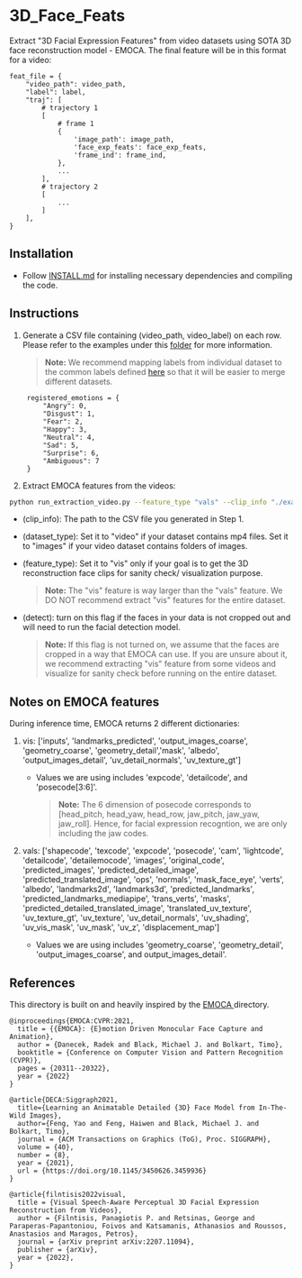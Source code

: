 # 3D_Face_Feats

Extract "3D Facial Expression Features" from video datasets using SOTA 3D face reconstruction model - EMOCA. 
The final feature will be in this format for a video:

```
feat_file = {
    "video_path": video_path,
    "label": label,
    "traj": [
        # trajectory 1
        [   
            # frame 1
            {   
                'image_path': image_path,
                'face_exp_feats': face_exp_feats,
                'frame_ind': frame_ind,
            },
            ...
        ],
        # trajectory 2
        [  
            ...
        ]
    ],
}
```

## Installation

* Follow [INSTALL.md](INSTALL.md) for installing necessary dependencies and compiling the code.

## Instructions

1. Generate a CSV file containing (video_path, video_label) on each row. Please refer to the examples under this [folder](examples/) for more information.
    
    > **Note:** We recommend mapping labels from individual dataset to the common labels defined [here](examples/common.py) so that it will be easier to merge different datasets.

        registered_emotions = {
            "Angry": 0,
            "Disgust": 1,
            "Fear": 2,
            "Happy": 3,
            "Neutral": 4,
            "Sad": 5,
            "Surprise": 6,
            "Ambiguous": 7
        }


2. Extract EMOCA features from the videos:

```sh
python run_extraction_video.py --feature_type "vals" --clip_info "./examples/dfew.csv" --output_folder "dfew_feats" --model_name "EMOCA_v2_lr_mse_20    
```

* (clip_info): The path to the CSV file you generated in Step 1.

* (dataset_type): Set it to "video" if your dataset contains mp4 files. Set it to "images" if your video dataset contains folders of images.

* (feature_type): Set it to "vis" only if your goal is to get the 3D reconstruction face clips for sanity check/ visualization purpose.

    > **Note:** The "vis" feature is way larger than the "vals" feature. We DO NOT recommend extract "vis" features for the entire dataset.

* (detect): turn on this flag if the faces in your data is not cropped out and will need to run the facial detection model.

    > **Note:** If this flag is not turned on, we assume that the faces are cropped in a way that EMOCA can use. If you are unsure about it, we recommend extracting "vis" feature from some videos and visualize for sanity check before running on the entire dataset. 
    
## Notes on EMOCA features

During inference time, EMOCA returns 2 different dictionaries:
    
1. vis:  ['inputs', 'landmarks_predicted', 'output_images_coarse', 'geometry_coarse', 'geometry_detail','mask', 'albedo', 'output_images_detail', 'uv_detail_normals', 'uv_texture_gt']

    * Values we are using includes 'expcode', 'detailcode', and 'posecode[3:6]'.

        > **Note:** The 6 dimension of posecode corresponds to [head_pitch, head_yaw, head_row, jaw_pitch, jaw_yaw, jaw_roll]. Hence, for facial expression recogntion, we are only including the jaw codes.

2. vals: ['shapecode', 'texcode', 'expcode', 'posecode', 'cam', 'lightcode', 'detailcode', 'detailemocode', 'images', 'original_code', 'predicted_images', 'predicted_detailed_image', 'predicted_translated_image', 'ops', 'normals', 'mask_face_eye', 'verts', 'albedo', 'landmarks2d', 'landmarks3d', 'predicted_landmarks', 'predicted_landmarks_mediapipe', 'trans_verts', 'masks', 'predicted_detailed_translated_image', 'translated_uv_texture', 'uv_texture_gt', 'uv_texture', 'uv_detail_normals', 'uv_shading', 'uv_vis_mask', 'uv_mask', 'uv_z', 'displacement_map']

    * Values we are using includes 'geometry_coarse', 'geometry_detail', 'output_images_coarse', and     output_images_detail'. 

## References

This directory is built on and heavily inspired by the <a href="https://github.com/radekd91/emoca">EMOCA </a> directory.

```
@inproceedings{EMOCA:CVPR:2021,
  title = {{EMOCA}: {E}motion Driven Monocular Face Capture and Animation},
  author = {Danecek, Radek and Black, Michael J. and Bolkart, Timo},
  booktitle = {Conference on Computer Vision and Pattern Recognition (CVPR)},
  pages = {20311--20322},
  year = {2022}
}

@article{DECA:Siggraph2021,
  title={Learning an Animatable Detailed {3D} Face Model from In-The-Wild Images},
  author={Feng, Yao and Feng, Haiwen and Black, Michael J. and Bolkart, Timo},
  journal = {ACM Transactions on Graphics (ToG), Proc. SIGGRAPH},
  volume = {40}, 
  number = {8}, 
  year = {2021}, 
  url = {https://doi.org/10.1145/3450626.3459936} 
}

@article{filntisis2022visual,
  title = {Visual Speech-Aware Perceptual 3D Facial Expression Reconstruction from Videos},
  author = {Filntisis, Panagiotis P. and Retsinas, George and Paraperas-Papantoniou, Foivos and Katsamanis, Athanasios and Roussos, Anastasios and Maragos, Petros},
  journal = {arXiv preprint arXiv:2207.11094},
  publisher = {arXiv},
  year = {2022},
}
```